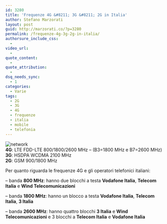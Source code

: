 ```yaml
---
id: 3280
title: 'Frequenze 4G &#8211; 3G &#8211; 2G in Italia'
author: Stefano Marzorati
layout: post
guid: http://marzorati.co/?p=3280
permalink: /frequenze-4g-3g-2g-in-italia/
authorsure_include_css:
  - 
video_url:
  - 
quote_content:
  - 
quote_attribution:
  - 
dsq_needs_sync:
  - 1
categories:
  - Varie
tags:
  - 2G
  - 3G
  - 4G
  - frequenze
  - italia
  - mobile
  - telefonia
---
```

![network](http://www.clipartbest.com/cliparts/Rid/Kgk/RidKgkXBT.jpeg)   
**4G**: LTE FDD-LTE 800/1800/2600 MHz &#8211; (B3=1800 MHz e B7=2600 MHz)  
**3G**: HSDPA WCDMA 2100 MHz  
**2G**: GSM 900/1800 MHz

Per quanto riguarda le frequenze 4G e gli operatori telefonici italiani:

&#8211; banda **800 MHz**: hanno due blocchi a testa **Vodafone Italia**, **Telecom Italia** e **Wind Telecomunicazioni**

&#8211; banda **1800 MHz**: hanno un blocco a testa **Vodafone Italia**, **Telecom Italia**, **3 Italia**

&#8211; banda **2600 MHz**: hanno quattro blocchi **3 Italia** e **Wind Telecomunicazioni** e 3 blocchi a **Telecom Italia** e **Vodafone Italia**
